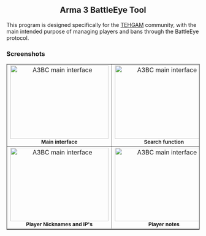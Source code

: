<h2 align="center">Arma 3 BattleEye Tool</h2>
<p>This program is designed specifically for the <a href="http://tehgam.com/">TEHGAM</a> community, with the main intended purpose of managing players and bans through the BattleEye protocol.</p>

<h3>Screenshots</h3>
<table border="1">
  <tr>
    <td align="center">
      <a href="https://raw.githubusercontent.com/tym32167/arma3beclient/master/desc/1.PNG">
        <img src="https://github.com/tym32167/arma3beclient/raw/master/desc/1.PNG"
             alt="A3BC main interface"
             width="256px"
             height="192px">
      </a><br />
      <strong><sup>Main interface</sup></strong>
    </td>
    <td align="center">
      <a href="https://raw.githubusercontent.com/tym32167/arma3beclient/master/desc/2.PNG">
        <img src="https://github.com/tym32167/arma3beclient/raw/master/desc/2.PNG"
             alt="A3BC main interface"
             width="256px"
             height="192px">
      </a><br />
      <strong><sup>Search function</sup></strong>
    </td>
    <td align="center">
      <a href="https://raw.githubusercontent.com/tym32167/arma3beclient/master/desc/3.PNG">
        <img src="https://github.com/tym32167/arma3beclient/raw/master/desc/3.PNG"
             alt="A3BC main interface"
             width="256px"
             height="192px">
      </a><br />
      <strong><sup>Player info</sup></strong>
    </td>
  </tr>
  <tr>
    <td align="center">
      <a href="https://raw.githubusercontent.com/tym32167/arma3beclient/master/desc/4.PNG">
        <img src="https://github.com/tym32167/arma3beclient/raw/master/desc/4.PNG"
             alt="A3BC main interface"
             width="256px"
             height="192px">
      </a><br />
      <strong><sup>Player Nicknames and IP's</sup></strong>
    </td>
    <td align="center">
      <a href="https://raw.githubusercontent.com/tym32167/arma3beclient/master/desc/5.PNG">
        <img src="https://github.com/tym32167/arma3beclient/raw/master/desc/5.PNG"
             alt="A3BC main interface"
             width="256px"
             height="192px">
      </a><br />
	  <strong><sup>Player notes</sup></strong>
    </td>
    <td align="center">
	  <a href="https://raw.githubusercontent.com/tym32167/arma3beclient/master/desc/6.PNG">
        <img src="https://github.com/tym32167/arma3beclient/raw/master/desc/6.PNG"
             alt="A3BC main interface"
             width="256px"
             height="192px">
      </a><br />
	  <strong><sup>Chat history</sup></strong>
    </td>
  </tr>
</table>
